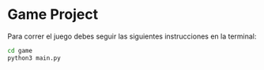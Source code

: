 # Game Project
Para correr el juego debes seguir las siguientes instrucciones en la terminal:
```sh
cd game
python3 main.py
```
